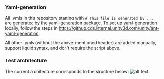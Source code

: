 ### Yaml-generation

All .ymls in this repository starting with `# This file is generated by ...` are generated by the yaml-generation package. 
To set up yaml-generation locally, follow the steps in https://github.cds.internal.unity3d.com/unity/ant-yaml-generation.


All other .ymls (without the above-mentioned header) are added manually, support liquid syntax, and don't require the script above.

### Test architecture
The current architecture corresponds to the structure below: 
![alt text](figures/test_architecture.jpg)
